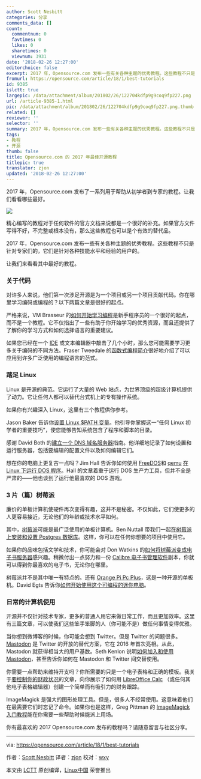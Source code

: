 ```yaml
---
author: Scott Nesbitt
categories: 分享
comments_data: []
count:
  commentnum: 0
  favtimes: 0
  likes: 0
  sharetimes: 0
  viewnum: 3931
date: '2018-02-26 12:27:00'
editorchoice: false
excerpt: 2017 年，Opensource.com 发布一些有关各种主题的优秀教程。这些教程不只是针对专家们的，它们是针对各种技能水平和经验的用户的。
fromurl: https://opensource.com/article/18/1/best-tutorials
id: 9385
islctt: true
largepic: /data/attachment/album/201802/26/122704kdfp9g9coq9fp227.png
url: /article-9385-1.html
pic: /data/attachment/album/201802/26/122704kdfp9g9coq9fp227.png.thumb.jpg
related: []
reviewer: ''
selector: ''
summary: 2017 年，Opensource.com 发布一些有关各种主题的优秀教程。这些教程不只是针对专家们的，它们是针对各种技能水平和经验的用户的。
tags:
- 教程
- 开源
thumb: false
title: Opensource.com 的 2017 年最佳开源教程
titlepic: true
translator: zjon
updated: '2018-02-26 12:27:00'
---
```


2017 年，Opensource.com 发布了一系列用于帮助从初学者到专家的教程。让我们看看哪些最好。


![](/data/attachment/album/201802/26/122704kdfp9g9coq9fp227.png)


精心编写的教程对于任何软件的官方文档来说都是一个很好的补充。如果官方文件写得不好，不完整或根本没有，那么这些教程也可以是个有效的替代品。


2017 年，Opensource.com 发布一些有关各种主题的优秀教程。这些教程不只是针对专家们的，它们是针对各种技能水平和经验的用户的。


让我们来看看其中最好的教程。


### 关于代码


对许多人来说，他们第一次涉足开源是为一个项目或另一个项目贡献代码。你在哪里学习编码或编程的？以下两篇文章是很好的起点。


严格来说，VM Brasseur 的[如何开始学习编程](/article-8694-1.html)是新手程序员的一个很好的起点，而不是一个教程。它不仅指出了一些有助于你开始学习的优秀资源，而且还提供了了解你的学习方式和如何选择语言的重要建议。


如果您已经在一个 [IDE](https://en.wikipedia.org/wiki/Integrated_development_environment) 或文本编辑器中敲击了几个小时，那么您可能需要学习更多关于编码的不同方法。Fraser Tweedale 的[函数式编程简介](/article-8869-1.html)很好地介绍了可以应用到许多广泛使用的编程语言的范式。


### 踏足 Linux


Linux 是开源的典范。它运行了大量的 Web 站点，为世界顶级的超级计算机提供了动力。它让任何人都可以替代台式机上的专有操作系统。


如果你有兴趣深入 Linux，这里有三个教程供你参考。


Jason Baker 告诉你[设置 Linux $PATH 变量](https://opensource.com/article/17/6/set-path-linux)。他引导你掌握这一“任何 Linux 初学者的重要技巧”，使您能够告知系统包含了程序和脚本的目录。


感谢 David Both 的[建立一个 DNS 域名服务器](https://opensource.com/article/17/4/build-your-own-name-server)指南。他详细地记录了如何设置和运行服务器，包括要编辑的配置文件以及如何编辑它们。


想在你的电脑上更复古一点吗？Jim Hall 告诉你如何使用 [FreeDOS](http://www.freedos.org/)和 [qemu](https://www.qemu.org) [在 Linux 下运行 DOS 程序](/article-9014-1.html)。Hall 的文章着重于运行 DOS 生产力工具，但并不全是严肃的——他也谈到了运行他最喜欢的 DOS 游戏。


### 3 片（篇）树莓派


廉价的单板计算机使硬件再次变得有趣，这并不是秘密。不仅如此，它们使更多的人更容易接近，无论他们的年龄或技术水平如何。


其中，[树莓派](https://en.wikipedia.org/wiki/Raspberry_Pi)可能是最广泛使用的单板计算机。Ben Nuttall 带我们一起[在树莓派上安装和设置 Postgres 数据库](/article-9056-1.html)。这样，你可以在任何你想要的项目中使用它。


如果你的品味包括文学和技术，你可能会对 Don Watkins 的[如何将树莓派变成电子书服务器](/article-8684-1.html)感兴趣。稍微付出一点努力和一份 [Calibre 电子书管理软件](https://calibre-ebook.com/)副本，你就可以得到你最喜欢的电子书，无论你在哪里。


树莓派并不是其中唯一有特点的。还有 [Orange Pi Pc Plus](http://www.orangepi.org/)，这是一种开源的单板机。David Egts 告诉你[如何开始使用这个可编程的迷你电脑](/article-8308-1.html)。


### 日常的计算机使用


开源并不仅针对技术专家，更多的普通人用它来做日常工作，而且更加效率。这里有三篇文章，可以使我们这些笨手笨脚的人（你可能不是）做任何事情变得优雅。


当你想到微博客的时候，你可能会想到 Twitter。但是 Twitter 的问题很多。[Mastodon](https://joinmastodon.org/) 是 Twitter 的开放的替代方案，它在 2016 年首次亮相。从此， Mastodon 就获得相当大的用户基数。Seth Kenlon 说明[如何加入和使用 Mastodon](https://opensource.com/article/17/4/guide-to-mastodon)，甚至告诉你如何在 Mastodon 和 Twitter 间交替使用。


你需要一点帮助来维持开支吗？你所需要的只是一个电子表格和正确的模板。我关于[要控制你的财政状况](/article-8831-1.html)的文章，向你展示了如何用 [LibreOffice Calc](https://www.libreoffice.org/discover/calc/) （或任何其他电子表格编辑器）创建一个简单而有吸引力的财务跟踪。


ImageMagick 是强大的图形处理工具。但是，很多人不经常使用。这意味着他们在最需要它们时忘记了命令。如果你也是这样，Greg Pittman 的 [ImageMagick 入门教程](/article-8851-1.html)能在你需要一些帮助时候能派上用场。


你有最喜欢的 2017 Opensource.com 发布的教程吗？请随意留言与社区分享。




---


via: <https://opensource.com/article/18/1/best-tutorials>


作者：[Scott Nesbitt](https://opensource.com/users/scottnesbitt) 译者：[zjon](https://github.com/zjon) 校对：[wxy](https://github.com/wxy)


本文由 [LCTT](https://github.com/LCTT/TranslateProject) 原创编译，[Linux中国](https://linux.cn/) 荣誉推出